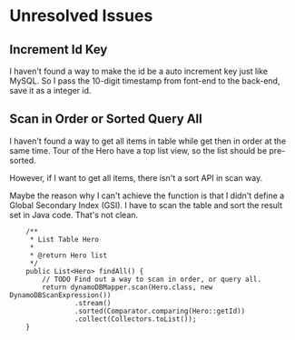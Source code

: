 # Unresolved Issues

## Increment  Id Key

I haven't found a way to make the id be a auto increment key just like MySQL. So I pass the 10-digit timestamp from font-end to the back-end, save it as a integer id.

## Scan in Order or Sorted Query All&#x20;

I haven't found a way to get all items in table while get then in order at the same time. Tour of the Hero have a top list view, so the list should be pre-sorted.

However, if I want to get all items, there isn't a sort API in scan way.

Maybe the reason why I can't achieve the function is that I didn't define a Global Secondary Index (GSI). I have to scan the table and sort the result set in Java code. That's not clean.

```
    /**
     * List Table Hero
     *
     * @return Hero list
     */
    public List<Hero> findAll() {
        // TODO Find out a way to scan in order, or query all.
        return dynamoDBMapper.scan(Hero.class, new DynamoDBScanExpression())
                .stream()
                .sorted(Comparator.comparing(Hero::getId))
                .collect(Collectors.toList());
    }
```
